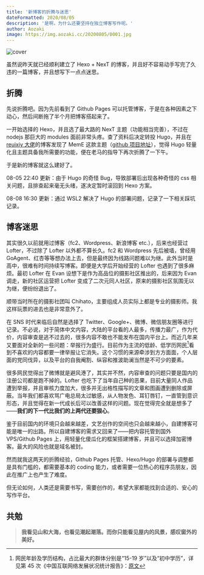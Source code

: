 ```yaml
---
title: '新博客的折腾与迷思'
dateFormatted: 2020/08/05
description: '是啊，为什么还要坚持在独立博客写作呢。'
author: Aozaki
image: https://img.aozaki.cc/20200805/0001.jpg
---
```


![cover](@assets/images/20200805/0001.jpg)

虽然说昨天就已经顺利建立了 Hexo + NexT 的博客，并且好不容易动手写完了久违的一篇博客，并且想写下一点点迷思。

## 折腾

先说折腾吧。因为先前看到了 Github Pages 可以托管博客，于是在各种因素之下动心，然后间断拖了半个月把博客搭起来了。

一开始选择的 Hexo，并且选了最大路的 NexT 主题（功能相当完善），不过在 nodejs 那巨大的 modules 面前非常头疼。查了资料后决定转投 Hugo，并且在[reuixiy 大佬](https://io-oi.me/)的博客发现了 MemE 这款主题（[github 项目地址](https://github.com/reuixiy/hugo-theme-meme)），觉得 Hugo 轻量化且主题具备我所需要的功能，便在老马的指导下再次折腾了一下午。

于是新的博客就这么建好了。

08-05 22:40 更新：由于 Hugo 的奇怪 Bug，导致部署后出现各种奇怪的 css 相关问题，且排查起来毫无头绪，遂决定暂时滚回到 Hexo 方案。

08-08 16:30 更新：通过 WSL2 解决了 Hugo 的部署问题，记录了一下相关踩坑记录。

## 博客迷思

其实很久以前就用过博客（fc2、Wordpress、新浪博客 etc.），后来也经营过 Lofter，不过除了 Lofter 以外都不算长久。fc2 和 Wordpress 先后被墙，曾经用 GoAgent、红杏等等想办法上去，但是最终因为线路问题难以为继。此外当时是高中，很难有时间持续写博客。即便是大学后开始经营的 Lofter 也遇到了很多麻烦。最初 Lofter 在 Evan 设想下是作为高品位的摄影社区推出的，后来因为 Evan 调走，新的社区运营把 Lofter 变成了二次元同人社区，原来的摄影社区氛围无以为继，便纷纷退出了。

顺带当时所在的摄影社团叫 Chihato，主要组成人员实际上都是专业的摄影师。我这样玩票的进去也是非常意外了。

在 SNS 时代来临后自然是选择了 Twitter、Google+、微博、微信朋友圈等进行记录。不必说，对于简体中文内容，大陆的平台看的人最多，传播力最广，作为代价，内容审查是逃不过去的，很多内容不敢也不能发布在国内平台上。而近几年来又要面对全新的一些问题：举报行为盛行。目前作为主流的低龄、低学历网民[^1]看到不喜欢的内容都要一律举报让它消失。这个习惯的来源牵涉到方方面面，个人层面的党同伐异，以及平台的自我阉割、纵容和推波助澜当然是不可少的要素。

很多网民觉得出了微博就是避风港了，其实并不然，内容审查的问题只要是国内的注册公司都是跑不掉的。Lofter 也吃下了当年自己种的恶果，目前大量同人作品遭到举报，并且审核力度加大，很多并无出格性描写的文章和图画遭到删除或屏蔽。当年我们都喜欢骂广电总局太过敏感，从人物发色、耳钉唇钉，一直管到意识形态，并且觉得在新一代成长后可以改善这样的问题。现在觉得完全就是想多了——**我们的下一代比我们的上两代还要狠心**。

鉴于目前国内的环境只会越来越差，文艺创作的空间也只会越来越小，自建博客可能是唯一的出路。所以自建博客的需求又回来了——把内容托管到国外 VPS/Github Pages 上，用轻量化傻瓜化的框架搭建博客，并且可以选择加密博客。最大的风险也就是域名被封。

然而就我这两天的折腾经验，Github Pages 托管、Hexo/Hugo 的部署与调整都是具有门槛的，都需要基本的 coding 能力，或者需要一位热心的程序员朋友，因此在推广上也产生了难度。

但无论如何，人类还是需要书写，需要创作的，希望大家都能找到合适的、安心的写作平台。

## 共勉

> **我看见山和大海，也看见潮起潮落。而你只能看见屋内的风景，感叹窗外的美好。**

[^1]: 网民年龄及学历结构，占比最大的群体分别是“15-19 岁”以及“初中学历”，详见第 45 次《中国互联网络发展状况统计报告》：[原文](http://www.cac.gov.cn/2020-04/27/c_1589535470378587.htm)
